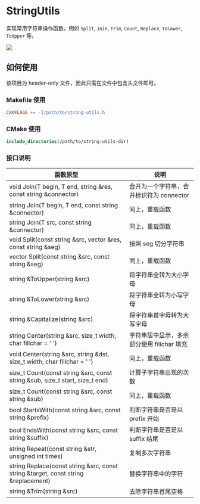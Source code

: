 # StringUtils

实现常用字符串操作函数。例如 `Split`, `Join`, `Trim`, `Count`, `Replace`, `ToLower`, `ToUpper` 等。

![](https://img.shields.io/badge/language-c%2B%2B-blue)

## 如何使用

该项目为 header-only 文件，因此只需在文件中包含头文件即可。

### Makefile 使用

```makefile
CXXFLAGS += -I/path/to/string-utils.h
```

### CMake 使用

```cmake
include_directories(/path/to/string-utils-dir)
```

### 接口说明

函数原型|说明
--|--
void Join(T begin, T end, string &res, const string &connector) | 合并为一个字符串，合并标识符为 connector
string Join(T begin, T end, const string &connector) | 同上，重载函数
string Join(T src, const string &connector) | 同上，重载函数
void Split(const string &src, vector<string> &res, const string &seg) | 按照 seg 切分字符串
vector<string> Split(const string &src, const string &seg) | 同上，重载函数
string &ToUpper(string &src) | 将字符串全转为大小字母
string &ToLower(string &src) | 将字符串全转为小写字母
string &Capitalize(string &src) | 将字符串首字母转为大写字母
string Center(string &src, size_t width, char fillchar = ' ') | 字符串居中显示，多余部分使用 fillchar 填充
void Center(string &src, string &dst, size_t width, char fillchar = ' ') | 同上，重载函数
size_t Count(const string &src, const string &sub, size_t start, size_t end) | 计算子字符串出现的次数
size_t Count(const string &src, const string &sub) | 同上，重载函数
bool StartsWith(const string &src, const string &prefix) | 判断字符串是否是以 prefix 开始
bool EndsWith(const string &src, const string &suffix) | 判断字符串是否是以 suffix 结尾
string Repeat(const string &str, unsigned int times) | 复制多次字符串
string Replace(const string &src, const string &target, const string &replacement) | 替换字符串中的字符
string &Trim(string &src) | 去除字符串首尾空格